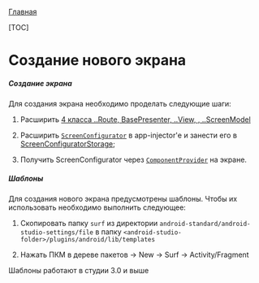 [Главная](../main.md)

[TOC]

# Создание нового экрана

##### Создание экрана
Для создания экрана необходимо проделать следующие шаги:

1. Расширить [4 класса ..Route, BasePresenter, ..View, , ..ScreenModel][core-mvp]

1. Расширить [`ScreenConfigurator`][configurator] в app-injector'е и занести его в
[ScreenConfiguratorStorage][multi];

1. Получить ScreenConfigurator через [`ComponentProvider`][multi] на экране.

##### Шаблоны

Для создания нового экрана предусмотрены шаблоны.
Чтобы их использовать необходимо выполнить следующее:

1. Скопировать папку `surf` из директории `android-standard/android-studio-settings/file`
в папку `<android-studio-folder>/plugins/android/lib/templates`

1. Нажать ПКМ в дереве пакетов -> New -> Surf -> Activity/Fragment

Шаблоны работают в студии 3.0 и выше

[core-mvp]: ../../mvp/lib-core-mvp/README.md
[multi]: ../common/multimodule/detail.md
[configurator]: ../../mvp/lib-core-mvp/docs/configurator.md